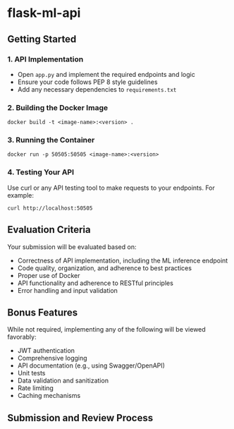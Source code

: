 # flask-ml-api
## Getting Started

### 1. API Implementation
- Open `app.py` and implement the required endpoints and logic
- Ensure your code follows PEP 8 style guidelines
- Add any necessary dependencies to `requirements.txt`

### 2. Building the Docker Image
```
docker build -t <image-name>:<version> .
```

### 3. Running the Container
```
docker run -p 50505:50505 <image-name>:<version>
```

### 4. Testing Your API
Use curl or any API testing tool to make requests to your endpoints. For example:
```
curl http://localhost:50505
```

## Evaluation Criteria
Your submission will be evaluated based on:
- Correctness of API implementation, including the ML inference endpoint
- Code quality, organization, and adherence to best practices
- Proper use of Docker
- API functionality and adherence to RESTful principles
- Error handling and input validation

## Bonus Features
While not required, implementing any of the following will be viewed favorably:
- JWT authentication
- Comprehensive logging
- API documentation (e.g., using Swagger/OpenAPI)
- Unit tests
- Data validation and sanitization
- Rate limiting
- Caching mechanisms

## Submission and Review Process
